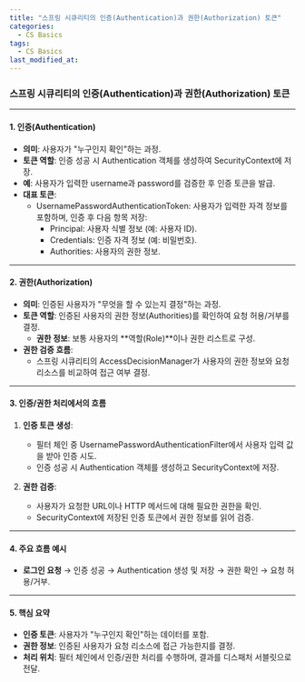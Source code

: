 ```yaml
---
title: "스프링 시큐리티의 인증(Authentication)과 권한(Authorization) 토큰"
categories:
  - CS Basics
tags:
  - CS Basics
last_modified_at: 
---
```


### 스프링 시큐리티의 인증(Authentication)과 권한(Authorization) 토큰 

---

#### 1. 인증(Authentication)

- **의미**: 사용자가 "누구인지 확인"하는 과정.
- **토큰 역할**: 인증 성공 시 Authentication 객체를 생성하여 SecurityContext에 저장.
- **예**: 사용자가 입력한 username과 password를 검증한 후 인증 토큰을 발급.
- **대표 토큰**:
  - UsernamePasswordAuthenticationToken: 사용자가 입력한 자격 정보를 포함하며, 인증 후 다음 항목 저장:
    - Principal: 사용자 식별 정보 (예: 사용자 ID).
    - Credentials: 인증 자격 정보 (예: 비밀번호).
    - Authorities: 사용자의 권한 정보.

---

#### 2. 권한(Authorization)

- **의미**: 인증된 사용자가 "무엇을 할 수 있는지 결정"하는 과정.
- **토큰 역할**: 인증된 사용자의 권한 정보(Authorities)를 확인하여 요청 허용/거부를 결정.
  - **권한 정보**: 보통 사용자의 **역할(Role)**이나 권한 리스트로 구성.
- **권한 검증 흐름**:
  - 스프링 시큐리티의 AccessDecisionManager가 사용자의 권한 정보와 요청 리소스를 비교하여 접근 여부 결정.

---

#### 3. 인증/권한 처리에서의 흐름

1. **인증 토큰 생성**:
   - 필터 체인 중 UsernamePasswordAuthenticationFilter에서 사용자 입력 값을 받아 인증 시도.
   - 인증 성공 시 Authentication 객체를 생성하고 SecurityContext에 저장.

2. **권한 검증**:
   - 사용자가 요청한 URL이나 HTTP 메서드에 대해 필요한 권한을 확인.
   - SecurityContext에 저장된 인증 토큰에서 권한 정보를 읽어 검증.

---

#### 4. 주요 흐름 예시

- **로그인 요청** → 인증 성공 → Authentication 생성 및 저장 → 권한 확인 → 요청 허용/거부.

---

#### 5. 핵심 요약

- **인증 토큰**: 사용자가 "누구인지 확인"하는 데이터를 포함.
- **권한 정보**: 인증된 사용자가 요청 리소스에 접근 가능한지를 결정.
- **처리 위치**: 필터 체인에서 인증/권한 처리를 수행하며, 결과를 디스패처 서블릿으로 전달.
